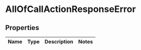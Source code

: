 # AllOfCallActionResponseError

## Properties
Name | Type | Description | Notes
------------ | ------------- | ------------- | -------------
